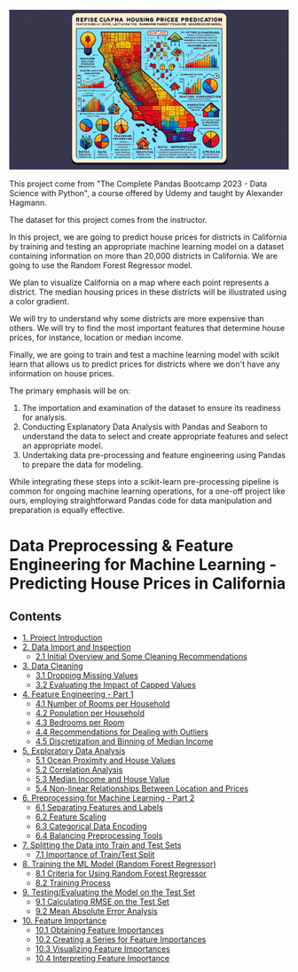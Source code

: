 ![Data Preprocessing & Feature Engineering for Machine Learning - Predicting House Prices in California](./support_files/readme_image.jpg)

This project come from "The Complete Pandas Bootcamp 2023 - Data Science with Python", a course offered by Udemy
and taught by Alexander Hagmann. 

The dataset for this project comes from the instructor.

In this project, we are going to predict house prices for districts in California by training and testing an appropriate machine learning model on a dataset containing information on more than 20,000 districts in California. We are going to use the Random Forest Regressor model. 

We plan to visualize California on a map where each point represents a district. The median housing prices in these districts will be illustrated using a color gradient.

We will try to understand why some districts are more expensive than others. We will try to find the most important features that determine house prices, for instance, location or median income.

Finally, we are going to train and test a machine learning model with scikit learn that allows us to predict prices for districts where we don't have any information on house prices.

The primary emphasis will be on:

1. The importation and examination of the dataset to ensure its readiness for analysis.
2. Conducting Explanatory Data Analysis with Pandas and Seaborn to understand the data to select and create appropriate features and select an appropriate model.
3. Undertaking data pre-processing and feature engineering using Pandas to prepare the data for modeling.

While integrating these steps into a scikit-learn pre-processing pipeline is common for ongoing machine learning operations, for a one-off project like ours, employing straightforward Pandas code for data manipulation and preparation is equally effective. 

# Data Preprocessing & Feature Engineering for Machine Learning - Predicting House Prices in California

## Contents
- [1. Project Introduction](#1-project-introduction)
- [2. Data Import and Inspection](#2-data-import-and-inspection)
  - [2.1 Initial Overview and Some Cleaning Recommendations](#21-initial-overview-and-some-cleaning-recommendations)
- [3. Data Cleaning](#3-data-cleaning)
  - [3.1 Dropping Missing Values](#31-dropping-missing-values)
  - [3.2 Evaluating the Impact of Capped Values](#32-evaluating-the-impact-of-capped-values)
- [4. Feature Engineering - Part 1](#4-feature-engineering---part-1)
  - [4.1 Number of Rooms per Household](#41-number-of-rooms-per-household)
  - [4.2 Population per Household](#42-population-per-household)
  - [4.3 Bedrooms per Room](#43-bedrooms-per-room)
  - [4.4 Recommendations for Dealing with Outliers](#44-recommendations-for-dealing-with-outliers)
  - [4.5 Discretization and Binning of Median Income](#45-discretization-and-binning-of-median-income)
- [5. Exploratory Data Analysis](#5-exploratory-data-analysis)
  - [5.1 Ocean Proximity and House Values](#51-ocean-proximity-and-house-values)
  - [5.2 Correlation Analysis](#52-correlation-analysis)
  - [5.3 Median Income and House Value](#53-median-income-and-house-value)
  - [5.4 Non-linear Relationships Between Location and Prices](#54-non-linear-relationships-between-location-and-prices)
- [6. Preprocessing for Machine Learning - Part 2](#6-preprocessing-for-machine-learning---part-2)
  - [6.1 Separating Features and Labels](#61-separating-features-and-labels)
  - [6.2 Feature Scaling](#62-feature-scaling)
  - [6.3 Categorical Data Encoding](#63-categorical-data-encoding)
  - [6.4 Balancing Preprocessing Tools](#64-balancing-preprocessing-tools)
- [7. Splitting the Data into Train and Test Sets](#7-splitting-the-data-into-train-and-test-sets)
  - [7.1 Importance of Train/Test Split](#71-importance-of-train-test-split)
- [8. Training the ML Model (Random Forest Regressor)](#8-training-the-ml-model-random-forest-regressor)
  - [8.1 Criteria for Using Random Forest Regressor](#81-criteria-for-using-random-forest-regressor)
  - [8.2 Training Process](#82-training-process)
- [9. Testing/Evaluating the Model on the Test Set](#9-testingevaluating-the-model-on-the-test-set)
  - [9.1 Calculating RMSE on the Test Set](#91-calculating-rmse-on-the-test-set)
  - [9.2 Mean Absolute Error Analysis](#92-mean-absolute-error-analysis)
- [10. Feature Importance](#10-feature-importance)
  - [10.1 Obtaining Feature Importances](#101-obtaining-feature-importances)
  - [10.2 Creating a Series for Feature Importances](#102-creating-a-series-for-feature-importances)
  - [10.3 Visualizing Feature Importances](#103-visualizing-feature-importances)
  - [10.4 Interpreting Feature Importance](#104-interpreting-feature-importance)

